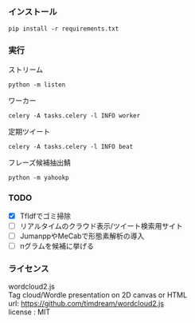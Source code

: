 ### インストール
```
pip install -r requirements.txt
```

### 実行
ストリーム
```
python -m listen
```
ワーカー
```
celery -A tasks.celery -l INFO worker
```
定期ツイート
```
celery -A tasks.celery -l INFO beat
```
フレーズ候補抽出鯖
```
python -m yahookp
```

### TODO

- [x] TfIdfでゴミ掃除
- [ ] リアルタイムのクラウド表示/ツイート検索用サイト
- [ ] JumanppやMeCabで形態素解析の導入
- [ ] nグラムを候補に挙げる

### ライセンス

wordcloud2.js  
Tag cloud/Wordle presentation on 2D canvas or HTML  
url: https://github.com/timdream/wordcloud2.js  
license : MIT
